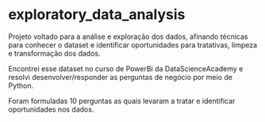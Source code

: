 # exploratory_data_analysis
Projeto voltado para a análise e exploração dos dados, afinando técnicas para conhecer o dataset e identificar oportunidades para tratativas,  limpeza e transformação dos dados.

Encontrei esse dataset no curso de PowerBi da DataScienceAcademy e resolvi desenvolver/responder as perguntas de negócio por meio de Python. 

Foram formuladas 10 perguntas as quais levaram a tratar e identificar oportunidades nos dados.
